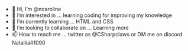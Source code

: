 - 👋 Hi, I’m @ncaroline
- 👀 I’m interested in ... learning coding for improving my knowledge
- 🌱 I’m currently learning ... HTML and CSS
- 💞️ I’m looking to collaborate on ... Learning more
- 📫 How to reach me ... twitter as @CSharpclaws or DM me on discord Nataliia#1090

<!---
ncaroline/ncaroline is a ✨ special ✨ repository because its `README.md` (this file) appears on your GitHub profile.
You can click the Preview link to take a look at your changes.
--->
